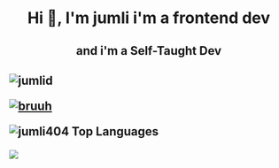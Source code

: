 <h1 align="center">Hi 👋, I'm jumli i'm a frontend dev  </h1>
<h2 align="center"> and i'm a Self-Taught Dev <h2>
<p align="left"> <img src="https://komarev.com/ghpvc/?username=jumlid&label=Profile%20views&color=0e75b6&style=flat" alt="jumlid" /> </p>

<p align="left"> <a href="https://github.com/ryo-ma/github-profile-trophy"><img src="https://github-profile-trophy.vercel.app/?username=jumlid" alt="bruuh" /></a> </p>
<p>
    <img 
        src="https://github-readme-stats.vercel.app/api/top-langs?username=jumlid&show_icons=true&locale=en&layout=compact&theme=dark" 
        alt="jumli404 Top Languages" /> 
</p>
<img src="https://media2.giphy.com/media/QbdZdsNfgfpp7s8oKE/giphy.gif?cid=6c09b952feam9qn4359v6iqhelktp3hra1qiubm2ok5vq0rm&ep=v1_gifs_search&rid=giphy.gif&ct=g" > </img>
